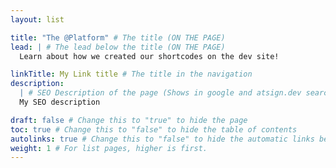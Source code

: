 ```yaml
---
layout: list

title: "The @Platform" # The title (ON THE PAGE)
lead: | # The lead below the title (ON THE PAGE)
  Learn about how we created our shortcodes on the dev site!

linkTitle: My Link title # The title in the navigation
description:
  | # SEO Description of the page (Shows in google and atsign.dev search)
  My SEO description

draft: false # Change this to "true" to hide the page
toc: true # Change this to "false" to hide the table of contents
autolinks: true # Change this to "false" to hide the automatic links below your content
weight: 1 # For list pages, higher is first.
---
```

